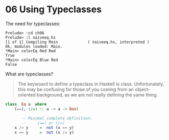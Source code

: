 # 06 Using Typeclasses

The need for typeclasses:
```
Prelude> :cd ch06
Prelude> :l naiveeq.hs 
[1 of 1] Compiling Main             ( naiveeq.hs, interpreted )
Ok, modules loaded: Main.
*Main> colorEq Red Red
True
*Main> colorEq Blue Red
False
```

What are typeclasses?

> The keywoard to define a typeclass in Haskell is class. Unfortunately, this may be confusing for those of you coming from an object-oriented background, as we are not really defining the same thing.

```hs
class  Eq a  where
    (==), (/=) :: a -> a -> Bool

       -- Minimal complete definition:
       --     (==) or (/=)
    x /= y     =  not (x == y)
    x == y     =  not (x /= y)
```